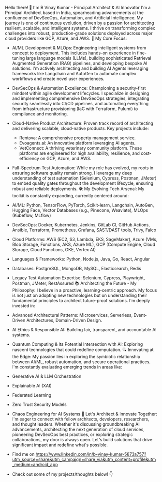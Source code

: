 Hello there! 👋 I'm B Vinay Kumar - Principal Architect & AI Innovator
I'm a Principal Architect based in India, spearheading advancements at the confluence of DevSecOps, Automation, and Artificial Intelligence. My journey is one of continuous evolution, driven by a passion for architecting resilient, scalable, and intelligent systems. I thrive on transforming complex challenges into robust, production-grade solutions deployed across major cloud providers like GCP, Azure, and AWS.
🚀 My Core Focus:
 * AI/ML Development & MLOps: Engineering intelligent systems from concept to deployment. This includes hands-on experience in fine-tuning large language models (LLMs), building sophisticated Retrieval Augmented Generation (RAG) pipelines, and developing bespoke AI solutions. I'm actively architecting and building AI Agents leveraging frameworks like Langchain and AutoGen to automate complex workflows and create novel user experiences.
 * DevSecOps & Automation Excellence: Championing a security-first mindset within agile development lifecycles. I specialize in designing and implementing comprehensive DevSecOps strategies, integrating security seamlessly into CI/CD pipelines, and automating everything from infrastructure provisioning (IaC with Terraform, Pulumi) to compliance and monitoring.
 * Cloud-Native Product Architecture: Proven track record of architecting and delivering scalable, cloud-native products. Key projects include:
   * Rentova: A comprehensive property management service.
   * Evoagents.ai: An innovative platform leveraging AI agents.
   * VetConnect: A thriving veterinary community platform.
     These platforms are engineered for high availability, resilience, and cost-efficiency on GCP, Azure, and AWS.
 * Full-Spectrum Test Automation: While my role has evolved, my roots in ensuring software quality remain strong. I leverage my deep understanding of test automation (Selenium, Cypress, Postman, JMeter) to embed quality gates throughout the development lifecycle, ensuring robust and reliable deployments.
🛠 My Evolving Tech Arsenal:
My toolkit is constantly expanding, currently centered around:
 * AI/ML: Python, TensorFlow, PyTorch, Scikit-learn, Langchain, AutoGen, Hugging Face, Vector Databases (e.g., Pinecone, Weaviate), MLOps (Kubeflow, MLflow)
 * DevSecOps: Docker, Kubernetes, Jenkins, GitLab CI, GitHub Actions, Ansible, Terraform, Prometheus, Grafana, SAST/DAST tools, Trivy, Falco
 * Cloud Platforms: AWS (EC2, S3, Lambda, EKS, SageMaker), Azure (VMs, Blob Storage, Functions, AKS, Azure ML), GCP (Compute Engine, Cloud Storage, Cloud Functions, GKE, Vertex AI)
 * Languages & Frameworks: Python, Node.js, Java, Go, React, Angular
 * Databases: PostgreSQL, MongoDB, MySQL, Elasticsearch, Redis
 * Legacy Test Automation Expertise: Selenium, Cypress, Playwright, Postman, JMeter, RestAssured
📚 Architecting the Future - My Philosophy:
I believe in a proactive, learning-centric approach. My focus is not just on adopting new technologies but on understanding their fundamental principles to architect future-proof solutions. I'm deeply invested in:
 * Advanced Architectural Patterns: Microservices, Serverless, Event-Driven Architectures, Domain-Driven Design.
 * AI Ethics & Responsible AI: Building fair, transparent, and accountable AI systems.
 * Quantum Computing & Its Potential Intersection with AI: Exploring nascent technologies that could redefine computation.
🔍 Innovating at the Edge:
My passion lies in exploring the symbiotic relationship between AI/ML, robust automation, and secure operational practices. I'm constantly evaluating emerging trends in areas like:
 * Generative AI & LLM Orchestration
 * Explainable AI (XAI)
 * Federated Learning
 * Zero Trust Security Models
 * Chaos Engineering for AI Systems
🤝 Let's Architect & Innovate Together:
I'm eager to connect with fellow architects, developers, researchers, and thought leaders. Whether it's discussing groundbreaking AI advancements, architecting the next generation of cloud services, pioneering DevSecOps best practices, or exploring strategic collaborations, my door is always open. Let's build solutions that drive significant impact and redefine what's possible.
 * Find me on https://www.linkedin.com/in/b-vinay-kumar-5873a757?utm_source=share&utm_campaign=share_via&utm_content=profile&utm_medium=android_app

 * Check out some of my projects/thoughts below! 👇